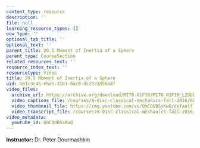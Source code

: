 ```yaml
---
content_type: resource
description: ''
file: null
learning_resource_types: []
ocw_type: ''
optional_tab_title: ''
optional_text: ''
parent_title: 29.5 Moment of Inertia of a Sphere
parent_type: CourseSection
related_resources_text: ''
resource_index_text: ''
resourcetype: Video
title: 29.5 Moment of Inertia of a Sphere
uid: a81c3c45-eba5-31b1-0ac0-dc2522d56a4f
video_files:
  archive_url: https://archive.org/download/MIT8.01F16/MIT8_01F16_L29DD01_360p.mp4
  video_captions_file: /courses/8-01sc-classical-mechanics-fall-2016/681c7e86878a5acc9625324a3c0fafdb_QmCQUBSsKwQ.vtt
  video_thumbnail_file: https://img.youtube.com/vi/QmCQUBSsKwQ/default.jpg
  video_transcript_file: /courses/8-01sc-classical-mechanics-fall-2016/5fc49ed201caf24a3f27b34f2de6017e_QmCQUBSsKwQ.pdf
video_metadata:
  youtube_id: QmCQUBSsKwQ
---
```


**Instructor:** Dr. Peter Dourmashkin